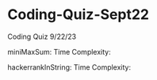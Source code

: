 # Coding-Quiz-Sept22
Coding Quiz 9/22/23

miniMaxSum:
    Time Complexity:

hackerrankInString:
    Time Complexity:
